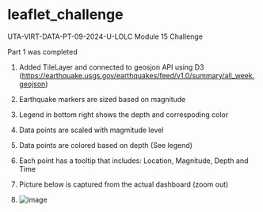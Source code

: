 # leaflet_challenge
UTA-VIRT-DATA-PT-09-2024-U-LOLC Module 15 Challenge

Part 1 was completed
1. Added TileLayer and connected to geosjon API using D3 (https://earthquake.usgs.gov/earthquakes/feed/v1.0/summary/all_week.geojson)
2. Earthquake markers are sized based on magnitude
3. Legend in bottom right shows the depth and correspoding color
4. Data points are scaled with magmitude level
5. Data points are colored based on depth (See legend)
6. Each point has a tooltip that includes: Location, Magnitude, Depth and Time

7. Picture below is captured from the actual dashboard (zoom out)
8. ![image](https://github.com/user-attachments/assets/427f204c-204c-4279-a6f2-66d5511372f5)
